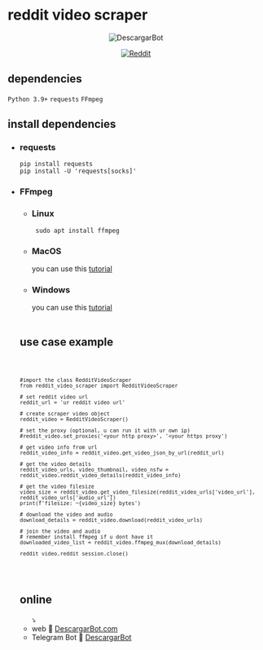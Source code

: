# reddit video scraper
<div align="center">
  
![DescargarBot](https://www.descargarbot.com/v/download-github_twitter.png)
  
[![Reddit](https://img.shields.io/badge/on-descargarbot?logo=github&label=status&color=green
)](https://github.com/lucho123456789/reddit-video-scraper/issues "Reddit")
</div>

<h2>dependencies</h2>
<code>Python 3.9+</code>
<code>requests</code>
<code>FFmpeg</code>
<br>
<h2>install dependencies</h2>
<ul>
<li><h3>requests</h3></li>
  <code>pip install requests</code><br>
  <code>pip install -U 'requests[socks]'</code>
  <br>
<li> <h3>FFmpeg </h3></li>
  <ul>
  <li> <h3> Linux </h3> </li>
  <code> sudo apt install ffmpeg </code>
  <li> <h3>MacOS</h3> </li>
    you can use this <a href="https://bbc.github.io/bbcat-orchestration-docs/installation-mac-manual/" > tutorial</a>
  <li> <h3>Windows</h3> </li>
    you can use this <a href="https://www.wikihow.com/Install-FFmpeg-on-Windows" > tutorial</a>
</ul>
<br>
<h2>use case example</h2>
<code>

    #import the class RedditVideoScraper
    from reddit_video_scraper import RedditVideoScraper
    
    # set reddit video url
    reddit_url = 'ur reddit video url'
    
    # create scraper video object
    reddit_video = RedditVideoScraper()

    # set the proxy (optional, u can run it with ur own ip)
    #reddit_video.set_proxies('<your http proxy>', '<your https proxy')

    # get video info from url
    reddit_video_info = reddit_video.get_video_json_by_url(reddit_url)

    # get the video details
    reddit_video_urls, video_thumbnail, video_nsfw = reddit_video.reddit_video_details(reddit_video_info)

    # get the video filesize
    video_size = reddit_video.get_video_filesize(reddit_video_urls['video_url'], reddit_video_urls['audio_url'])
    print(f'filesize: ~{video_size} bytes')

    # download the video and audio
    download_details = reddit_video.download(reddit_video_urls)

    # join the video and audio
    # remember install ffmpeg if u dont have it
    downloaded_video_list = reddit_video.ffmpeg_mux(download_details)

    reddit_video.reddit_session.close()
</code>
<br>
<h2>online</h2>
<ul>
  ⤵
  <li> web 🤖 <a href="https://descargarbot.com" >  DescargarBot.com</a></li>
  <li> Telegram Bot 🤖 <a href="https://t.me/xDescargarBot" > DescargarBot</a></li>
</ul> 
